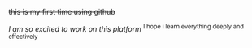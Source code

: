~~this is my first time using github~~

*I am so _excited_ to work on this platform*
<sup>I hope i learn everything deeply and effectively</sup>
